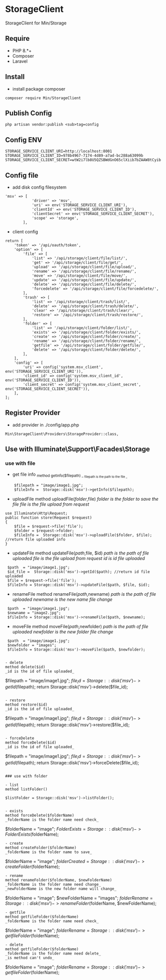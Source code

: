 # StorageClient

StorageClient for Min/Storage

## Require

- PHP 8.\*+
- Composer
- Laravel

## Install

- install package composer

```
composer require Min/StorageClient
```

## Publish Config

```
php artisan vendor:publish <sub>tag=config
```

## Config ENV

```
STORAGE_SERVICE_CLIENT_URI=http://localhost:8001
STORAGE_SERVICE_CLIENT_ID=978b4967-7174-4d89-a7ad-bc288a63099b
STORAGE_SERVICE_CLIENT_SECRET=wtW2i7lb8U5QZSBWdGnO65clXiib7bZAAW8tCyib
```

## Config file

- add disk config filesystem

```
'msv' => [
            'driver' => 'msv',
            'uri' => env('STORAGE_SERVICE_CLIENT_URI'),
            'clientId' => env('STORAGE_SERVICE_CLIENT_ID'),
            'clientSecret' => env('STORAGE_SERVICE_CLIENT_SECRET'),
            'scope' => 'storage',
        ],
```

- client config

```
return [
    'token' => '/api/oauth/token',
    'option' => [
        'file' => [
            'list' => '/api/storage/client/file/list/',
            'get' => '/api/storage/client/file/get/',
            'upload' => '/api/storage/client/file/upload/',
            'rename' => '/api/storage/client/file/rename/',
            'move' => '/api/storage/client/file/move/',
            'update' => '/api/storage/client/file/update/',
            'delete' => '/api/storage/client/file/delete/',
            'forcedelete' => '/api/storage/client/file/forcedelete/',
        ],
        'trash' => [
            'list' => '/api/storage/client/trash/list/',
            'delete' => '/api/storage/client/trash/delete/',
            'clear' => '/api/storage/client/trash/clear/',
            'restore' => '/api/storage/client/trash/restore/',
        ],
        'folder' => [
            'list' => '/api/storage/client/folder/list/',
            'exists' => '/api/storage/client/folder/exists/',
            'create' => '/api/storage/client/folder/create/',
            'rename' => '/api/storage/client/folder/rename/',
            'getfile' => '/api/storage/client/folder/getfile/',
            'delete' => '/api/storage/client/folder/delete/',
        ],
    ],
    'config' => [
        'uri' => config('system.msv_client', env('STORAGE_SERVICE_CLIENT_URI')),
        'client_id' => config('system.msv_client_id', env('STORAGE_SERVICE_CLIENT_ID')),
        'client_secret' => config('system.msv_client_secret', env('STORAGE_SERVICE_CLIENT_SECRET')),
    ],
];

```

## Register Provider

- add provider in ./config/app.php

```
Min\StorageClient\Providers\StorageProvider::class,
```

## Use with Illuminate\Support\Facades\Storage

### use with file
- get file info
<sub>method getInfo($filepath) _
<sub>filepath is the path to the file _

```
    $filepath = "image/image1.jpg";
    $fileInfo =  Storage::disk('msv')->getInfo($filepath);
```
- uploadFile
method uploadFile($folder,$file)
_folder is the folder to save the file_
_file is the file upload from request_

```
use Illuminate\Http\Request;
public function store(Request $request)
{
    $file = $request->file('file');
    $folder = $request->folder;
    $fileInfo =  Storage::disk('msv')->uploadFile($folder, $file); //return file uploaded info
}
```
- updateFile
method updateFile($path,$file, $id)
_path is the path of file uploaded_
_file is the file upload from request_
_id is id file uploaded_

```
 $path  = "image/image1.jpg";
 $id_file =  Storage::disk('msv')->getId($path); //return id file uploaded
 $file = $request->file('file');
 $fileInfo = Storage::disk('msv')->updateFile($path, $file, $id);
```

- renameFile
method renameFile($path,$newname)
_path is the path of file uploaded_
_newname is the new name file change_
```
 $path  = "image/image1.jpg";
 $newname = "image2.jpg";
 $fileInfo = Storage::disk('msv')->renameFile($path, $newname);
```
- moveFile
method moveFile($path,$newfolder)
_path is the path of file uploaded_
_newfolder is the new folder file change_
```
 $path  = "image/image1.jpg";
 $newfolder = "images";
 $fileInfo = Storage::disk('msv')->moveFile($path, $newfolder);
```
```

- delete
method delete($id)
_id is the id of file uploaded_
```
$filepath = "image/image1.jpg";
$file_id =  Storage::disk('msv')->getId($filepath);
return  Storage::disk('msv')->delete($file_id);
```

- restore
method restore($id)
_id is the id of file uploaded_
```
$filepath = "image/image1.jpg";
$file_id =  Storage::disk('msv')->getId($filepath);
return  Storage::disk('msv')->restore($file_id);
```

- forceDelete
method forceDelete($id)
_id is the id of file uploaded_
```
$filepath = "image/image1.jpg";
$file_id =  Storage::disk('msv')->getId($filepath);
return  Storage::disk('msv')->forceDelete($file_id);
```

### use with folder

- list
method listFolder()
```
    $listFolder = Storage::disk('msv')->listFolder();
```

- exists
method forceDelete($folderName)
_folderName is the folder name need check_
```
$folderName = "image";
$FolderExists = Storage::disk('msv')->FolderExists($folderName);
```
- create
method createFolder($folderName)
_folderName is the folder name to save_
```
$folderName = "image";
$folderCreated = Storage::disk('msv')->createFolder($folderName);
```
- rename
method renameFolder($folderName, $newFolderName)
_folderName is the folder name need change_
_newFolderName is the new folder name will change_
```
$folderName = "image";
$newFolderName = "images";
$folderRename = Storage::disk('msv')->renameFolder($folderName, $newFolderName);
```
- getfile
method getfileFolder($folderName)
_folderName is the folder name need check_

```
$folderName = "image";
$folderRename = Storage::disk('msv')->getfileFolder($folderName);
```
- delete
method getfileFolder($folderName)
_folderName is the folder name need delete_
_is method can't undo_
```
$folderName = "image";
$folderRename = Storage::disk('msv')->getfileFolder($folderName);
```
